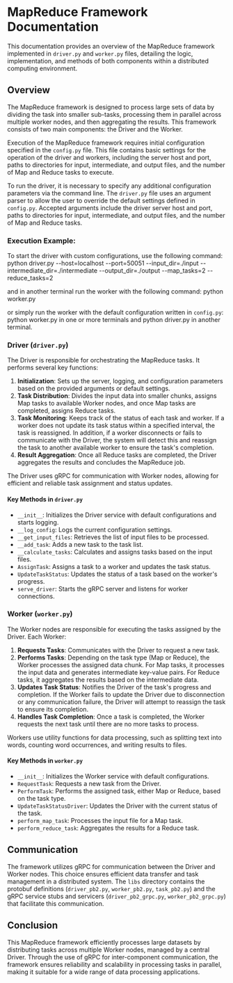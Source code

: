 # MapReduce Framework Documentation

This documentation provides an overview of the MapReduce framework implemented in `driver.py` and `worker.py` files, detailing the logic, implementation, and methods of both components within a distributed computing environment.

## Overview

The MapReduce framework is designed to process large sets of data by dividing the task into smaller sub-tasks, processing them in parallel across multiple worker nodes, and then aggregating the results. This framework consists of two main components: the Driver and the Worker.


Execution of the MapReduce framework requires initial configuration specified in the `config.py` file. This file contains basic settings for the operation of the driver and workers, including the server host and port, paths to directories for input, intermediate, and output files, and the number of Map and Reduce tasks to execute. 

To run the driver, it is necessary to specify any additional configuration parameters via the command line. The `driver.py` file uses an argument parser to allow the user to override the default settings defined in `config.py`. Accepted arguments include the driver server host and port, paths to directories for input, intermediate, and output files, and the number of Map and Reduce tasks. 
### Execution Example:

To start the driver with custom configurations, use the following command:
python driver.py --host=localhost --port=50051 --input_dir=./input --intermediate_dir=./intermediate --output_dir=./output --map_tasks=2 --reduce_tasks=2


and in another terminal run the worker with the following command:
python worker.py

or simply run the worker with the default configuration written in `config.py`:
python worker.py in one or more terminals and python driver.py in another terminal.



### Driver (`driver.py`)

The Driver is responsible for orchestrating the MapReduce tasks. It performs several key functions:

1. **Initialization**: Sets up the server, logging, and configuration parameters based on the provided arguments or default settings.
2. **Task Distribution**: Divides the input data into smaller chunks, assigns Map tasks to available Worker nodes, and once Map tasks are completed, assigns Reduce tasks.
3. **Task Monitoring**: Keeps track of the status of each task and worker. If a worker does not update its task status within a specified interval, the task is reassigned. In addition, if a worker disconnects or fails to communicate with the Driver, the system will detect this and reassign the task to another available worker to ensure the task's completion.
4. **Result Aggregation**: Once all Reduce tasks are completed, the Driver aggregates the results and concludes the MapReduce job.

The Driver uses gRPC for communication with Worker nodes, allowing for efficient and reliable task assignment and status updates.

#### Key Methods in `driver.py`

- `__init__`: Initializes the Driver service with default configurations and starts logging.
- `__log_config`: Logs the current configuration settings.
- `__get_input_files`: Retrieves the list of input files to be processed.
- `__add_task`: Adds a new task to the task list.
- `__calculate_tasks`: Calculates and assigns tasks based on the input files.
- `AssignTask`: Assigns a task to a worker and updates the task status.
- `UpdateTaskStatus`: Updates the status of a task based on the worker's progress.
- `serve_driver`: Starts the gRPC server and listens for worker connections.

### Worker (`worker.py`)

The Worker nodes are responsible for executing the tasks assigned by the Driver. Each Worker:

1. **Requests Tasks**: Communicates with the Driver to request a new task.
2. **Performs Tasks**: Depending on the task type (Map or Reduce), the Worker processes the assigned data chunk. For Map tasks, it processes the input data and generates intermediate key-value pairs. For Reduce tasks, it aggregates the results based on the intermediate data.
3. **Updates Task Status**: Notifies the Driver of the task's progress and completion. If the Worker fails to update the Driver due to disconnection or any communication failure, the Driver will attempt to reassign the task to ensure its completion.
4. **Handles Task Completion**: Once a task is completed, the Worker requests the next task until there are no more tasks to process.

Workers use utility functions for data processing, such as splitting text into words, counting word occurrences, and writing results to files.

#### Key Methods in `worker.py`

- `__init__`: Initializes the Worker service with default configurations.
- `RequestTask`: Requests a new task from the Driver.
- `PerformTask`: Performs the assigned task, either Map or Reduce, based on the task type.
- `UpdateTaskStatusDriver`: Updates the Driver with the current status of the task.
- `perform_map_task`: Processes the input file for a Map task.
- `perform_reduce_task`: Aggregates the results for a Reduce task.

## Communication

The framework utilizes gRPC for communication between the Driver and Worker nodes. This choice ensures efficient data transfer and task management in a distributed system. The `libs` directory contains the protobuf definitions (`driver_pb2.py`, `worker_pb2.py`, `task_pb2.py`) and the gRPC service stubs and servicers (`driver_pb2_grpc.py`, `worker_pb2_grpc.py`) that facilitate this communication.

## Conclusion

This MapReduce framework efficiently processes large datasets by distributing tasks across multiple Worker nodes, managed by a central Driver. Through the use of gRPC for inter-component communication, the framework ensures reliability and scalability in processing tasks in parallel, making it suitable for a wide range of data processing applications.

